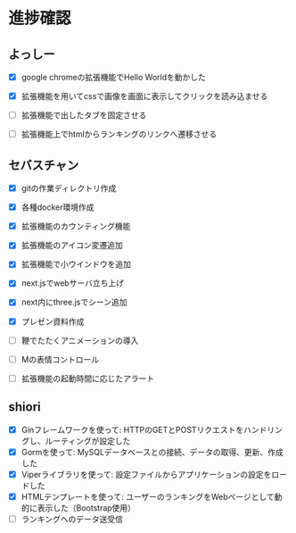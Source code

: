 # 進捗確認
## よっしー
- [x] google chromeの拡張機能でHello Worldを動かした

- [x] 拡張機能を用いてcssで画像を画面に表示してクリックを読み込ませる

- [ ] 拡張機能で出したタブを固定させる

- [ ] 拡張機能上でhtmlからランキングのリンクへ遷移させる


## セバスチャン
- [x] gitの作業ディレクトリ作成
- [x] 各種docker環境作成
- [x] 拡張機能のカウンティング機能
- [x] 拡張機能のアイコン変遷追加
- [x] 拡張機能で小ウインドウを追加
- [x] next.jsでwebサーバ立ち上げ
- [x] next内にthree.jsでシーン追加
- [x] プレゼン資料作成
- [ ] 鞭でたたくアニメーションの導入
- [ ] Mの表情コントロール
- [ ] 拡張機能の起動時間に応じたアラート


## shiori
- [x] Ginフレームワークを使って: HTTPのGETとPOSTリクエストをハンドリングし、ルーティングが設定した
- [x] Gormを使って: MySQLデータベースとの接続、データの取得、更新、作成した
- [x] Viperライブラリを使って: 設定ファイルからアプリケーションの設定をロードした
- [x] HTMLテンプレートを使って: ユーザーのランキングをWebページとして動的に表示した（Bootstrap使用）
- [ ] ランキングへのデータ送受信
